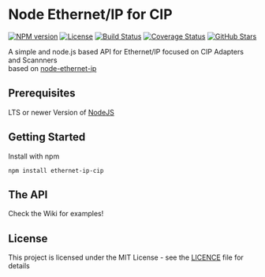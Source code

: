 # Node Ethernet/IP for CIP

[![NPM version](https://img.shields.io/npm/v/ethernet-ip-cip.svg)](https://npmjs.com/package/ethernet-ip-cip)
[![License](https://img.shields.io/github/license/hirokiht/ethernet-ip-cip.svg)](https://github.com/hirokiht/ethernet-ip-cip/blob/master/LICENSE)
[![Build Status](https://img.shields.io/travis/hirokiht/ethernet-ip-cip.svg)](https://travis-ci.org/hirokiht/ethernet-ip-cip)
[![Coverage Status](https://img.shields.io/codecov/c/github/hirokiht/ethernet-ip-cip.svg)](https://codecov.io/gh/hirokiht/ethernet-ip-cip)
[![GitHub Stars](https://img.shields.io/github/stars/hirokiht/ethernet-ip-cip.svg)](https://github.com/hirokiht/ethernet-ip-cip)

A simple and node.js based API for Ethernet/IP focused on CIP Adapters and Scannners  
based on [node-ethernet-ip](https://github.com/cmseaton42/node-ethernet-ip)

## Prerequisites

LTS or newer Version of [NodeJS](https://nodejs.org/en/)

## Getting Started

Install with npm

```
npm install ethernet-ip-cip
```
## The API
Check the Wiki for examples!

## License

This project is licensed under the MIT License - see the [LICENCE](https://github.com/hirokiht/node-ethernet-ip/blob/master/LICENSE) file for details

